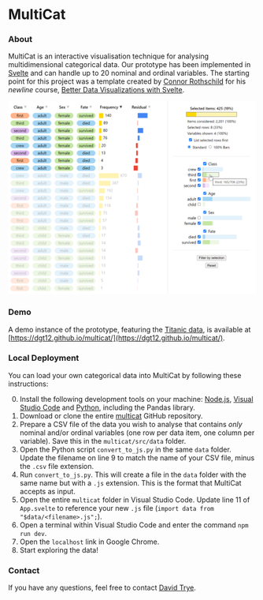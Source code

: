 # MultiCat

### About

MultiCat is an interactive visualisation technique for analysing multidimensional categorical data. Our prototype has been implemented in [Svelte](https://svelte.dev/) and can handle up to 20 nominal and ordinal variables. The starting point for this project was a template created by [Connor Rothschild](https://www.connorrothschild.com/) for his *newline* course, [Better Data Visualizations with Svelte](https://www.newline.co/courses/better-data-visualizations-with-svelte/welcome).

![The MultiCat interface, including a spreadsheet view on the left and a sidebar on the right](/titanic.png)

### Demo

A demo instance of the prototype, featuring the [Titanic data](https://www.datavis.ca/papers/titanic/data/Dawson_JSE_1995.pdf), is available at [https://dgt12.github.io/multicat/](https://dgt12.github.io/multicat/).

### Local Deployment

You can load your own categorical data into MultiCat by following these instructions: 

0. Install the following development tools on your machine: [Node.js](https://nodejs.org/en), [Visual Studio Code](https://code.visualstudio.com/) and [Python](https://www.python.org/downloads/), including the Pandas library.
1. Download or clone the entire [multicat](https://github.com/dgt12/multicat) GitHub repository.
2. Prepare a CSV file of the data you wish to analyse that contains *only* nominal and/or ordinal variables (one row per data item, one column per variable). Save this in the `multicat/src/data` folder.
3. Open the Python script `convert_to_js.py` in the same `data` folder. Update the filename on line 9 to match the name of your CSV file, minus the `.csv` file extension. 
4. Run `convert_to_js.py`. This will create a file in the `data` folder with the same name but with a `.js` extension. This is the format that MultiCat accepts as input.
5. Open the entire `multicat` folder in Visual Studio Code. Update line 11 of `App.svelte` to reference your new `.js` file (`import data from "$data/<filename>.js";`). 
7. Open a terminal within Visual Studio Code and enter the command `npm run dev`.
7. Open the `localhost` link in Google Chrome.
8. Start exploring the data!

### Contact

If you have any questions, feel free to contact [David Trye](mailto:davidtrye@gmail.com).
